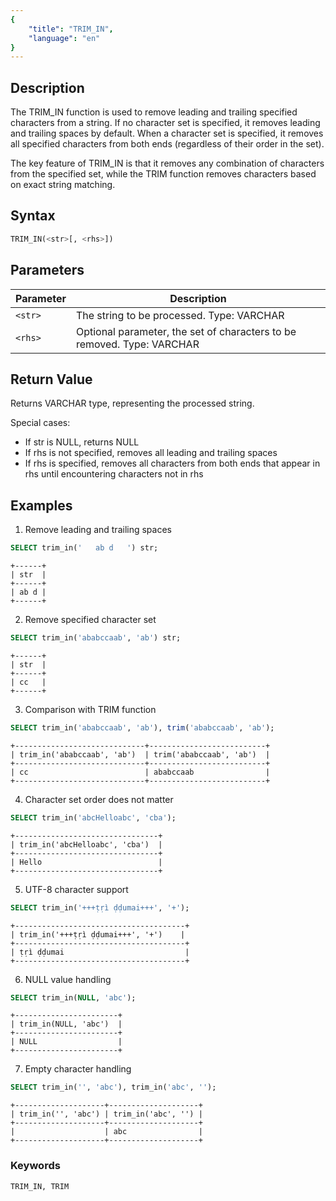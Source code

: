 ```yaml
---
{
    "title": "TRIM_IN",
    "language": "en"
}
---
```



## Description

The TRIM_IN function is used to remove leading and trailing specified characters from a string. If no character set is specified, it removes leading and trailing spaces by default. When a character set is specified, it removes all specified characters from both ends (regardless of their order in the set).

The key feature of TRIM_IN is that it removes any combination of characters from the specified set, while the TRIM function removes characters based on exact string matching.

## Syntax

```sql
TRIM_IN(<str>[, <rhs>])
```

## Parameters

| Parameter | Description |
| --------- | ------------------------------------------------------------------------ |
| `<str>` | The string to be processed. Type: VARCHAR |
| `<rhs>` | Optional parameter, the set of characters to be removed. Type: VARCHAR |

## Return Value

Returns VARCHAR type, representing the processed string.

Special cases:
- If str is NULL, returns NULL
- If rhs is not specified, removes all leading and trailing spaces
- If rhs is specified, removes all characters from both ends that appear in rhs until encountering characters not in rhs

## Examples

1. Remove leading and trailing spaces
```sql
SELECT trim_in('   ab d   ') str;
```
```text
+------+
| str  |
+------+
| ab d |
+------+
```

2. Remove specified character set
```sql
SELECT trim_in('ababccaab', 'ab') str;
```
```text
+------+
| str  |
+------+
| cc   |
+------+
```

3. Comparison with TRIM function
```sql
SELECT trim_in('ababccaab', 'ab'), trim('ababccaab', 'ab');
```
```text
+-----------------------------+--------------------------+
| trim_in('ababccaab', 'ab')  | trim('ababccaab', 'ab')  |
+-----------------------------+--------------------------+
| cc                          | ababccaab                |
+-----------------------------+--------------------------+
```

4. Character set order does not matter
```sql
SELECT trim_in('abcHelloabc', 'cba');
```
```text
+--------------------------------+
| trim_in('abcHelloabc', 'cba')  |
+--------------------------------+
| Hello                          |
+--------------------------------+
```

5. UTF-8 character support
```sql
SELECT trim_in('+++ṭṛì ḍḍumai+++', '+');
```
```text
+--------------------------------------+
| trim_in('+++ṭṛì ḍḍumai+++', '+')    |
+--------------------------------------+
| ṭṛì ḍḍumai                           |
+--------------------------------------+
```

6. NULL value handling
```sql
SELECT trim_in(NULL, 'abc');
```
```text
+-----------------------+
| trim_in(NULL, 'abc')  |
+-----------------------+
| NULL                  |
+-----------------------+
```

7. Empty character handling
```sql
SELECT trim_in('', 'abc'), trim_in('abc', '');
```
```text
+--------------------+--------------------+
| trim_in('', 'abc') | trim_in('abc', '') |
+--------------------+--------------------+
|                    | abc                |
+--------------------+--------------------+
```

### Keywords

    TRIM_IN, TRIM